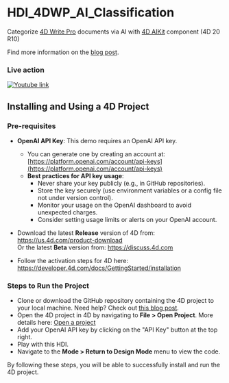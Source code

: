 # HDI_4DWP_AI_Classification

Categorize [4D Write Pro](https://us.4d.com/4D-write-pro) documents via AI with [4D AIKit](https://developer.4d.com/docs/aikit/overview) component (4D 20 R10)

Find more information on the [blog post](https://blog.4d.com/).

### Live action

[![Youtube link](https://img.youtube.com/vi/lkbJvPra1KM/0.jpg)](https://youtu.be/lkbJvPra1KM)

## Installing and Using a 4D Project

### Pre-requisites

* **OpenAI API Key**: This demo requires an OpenAI API key.  
  - You can generate one by creating an account at: [https://platform.openai.com/account/api-keys](https://platform.openai.com/account/api-keys)  
  - **Best practices for API key usage**:
    - Never share your key publicly (e.g., in GitHub repositories).
    - Store the key securely (use environment variables or a config file not under version control).
    - Monitor your usage on the OpenAI dashboard to avoid unexpected charges.
    - Consider setting usage limits or alerts on your OpenAI account.

* Download the latest **Release** version of 4D from: https://us.4d.com/product-download  
  Or the latest **Beta** version from: https://discuss.4d.com  
* Follow the activation steps for 4D here: https://developer.4d.com/docs/GettingStarted/installation

### Steps to Run the Project

* Clone or download the GitHub repository containing the 4D project to your local machine. Need help? Check out [this blog post](https://blog.4d.com/github-4d-depot/).
* Open the 4D project in 4D by navigating to **File > Open Project**. More details here: [Open a project](https://developer.4d.com/docs/GettingStarted/creating#opening-a-project)
* Add your OpenAI API key by clicking on the "API Key" button at the top right.
* Play with this HDI.
* Navigate to the **Mode > Return to Design Mode** menu to view the code.

By following these steps, you will be able to successfully install and run the 4D project.
